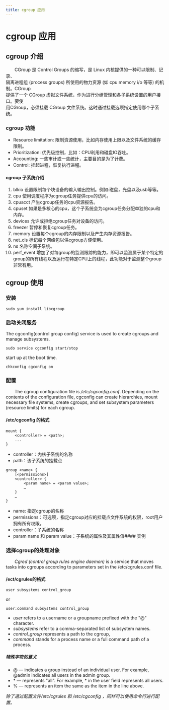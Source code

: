 ```yaml
---
title: cgroup 应用 
---
```

# cgroup 应用

## cgroup 介绍
&emsp;&emsp;CGroup 是 Control Groups 的缩写，是 Linux 内核提供的一种可以限制、记录、   
隔离进程组 (process groups) 所使用的物力资源 (如 cpu memory i/o 等等) 的机制。CGroup    
提供了一个 CGroup 虚拟文件系统，作为进行分组管理和各子系统设置的用户接口。要使    
用CGroup，必须挂载 CGroup 文件系统。这时通过挂载选项指定使用哪个子系统。

### cgroup 功能
- Resource limitation: 限制资源使用，比如内存使用上限以及文件系统的缓存限制。
- Prioritization: 优先级控制，比如：CPU利用和磁盘IO吞吐。
- Accounting: 一些审计或一些统计，主要目的是为了计费。
- Control: 挂起进程，恢复执行进程。

#### cgroup 子系统介绍
1. blkio 设置限制每个块设备的输入输出控制。例如:磁盘，光盘以及usb等等。
2. cpu 使用调度程序为cgroup任务提供cpu的访问。
3. cpuacct 产生cgroup任务的cpu资源报告。
4. cpuset 如果是多核心的cpu，这个子系统会为cgroup任务分配单独的cpu和内存。
5. devices 允许或拒绝cgroup任务对设备的访问。
6. freezer 暂停和恢复cgroup任务。
7. memory 设置每个cgroup的内存限制以及产生内存资源报告。
8. net_cls 标记每个网络包以供cgroup方便使用。
9. ns 名称空间子系统。
10. perf_event 增加了对每group的监测跟踪的能力，即可以监测属于某个特定的group的所有线程以及运行在特定CPU上的线程，此功能对于监测整个group非常有用。

## cgroup 使用
### 安装 
```
sudo yum install libcgroup
```

### 启动关闭服务 
The cgconfig(control group config) service is used to create cgroups and manage subsystems.
```
sudo service cgconfig start/stop
```
start up at the boot time.
```
chkconfig cgconfig on    
```

### 配置
&emsp;&emsp;The cgroup configuration file is */etc/cgconfig.conf*. Depending on the contents of the configuration file, cgconfig can create hierarchies, mount necessary file systems, create cgroups, and set subsystem parameters (resource limits) for each cgroup.

#### /etc/cgconfig 的格式
```
mount {
    <controller> = <path>;
    ...
}
```
- controller：内核子系统的名称
- path：该子系统的挂载点

```
group <name> {
    [<permissions>]
    <controller> {
        <param name> = <param value>;
        …
    }
    …
}
```
- name: 指定cgroup的名称
- permissions：可选项，指定cgroup对应的挂载点文件系统的权限，root用户拥有所有权限。
- controller：子系统的名称
- param name 和 param value：子系统的属性及其属性值#### 实例


### 选择cgroup的处理对象
&emsp;&emsp;*Cgred (control group rules engine daemon)* is a service that moves tasks into cgroups according to parameters set in the /etc/cgrules.conf file.    

#### /ect/cgrules的格式
```
user subsystems control_group
```
or
```
user:command subsystems control_group
```
- *user* refers to a username or a groupname prefixed with the "@" character. 
- *subsystems* refer to a comma-separated list of subsystem names. 
- *control_group* represents a path to the cgroup,
- *command* stands for a process name or a full command path of a process. 

##### 特殊字符的意义
- @ — indicates a group instead of an individual user. For example, @admin indicates all users in the admin group.
- \* — represents "all". For example, * in the user field represents all users.
- % — represents an item the same as the item in the line above.

*除了通过配置文件/etc/cgrules 和 /etc/cgconfig ，同样可以使用命令行进行配置。*
